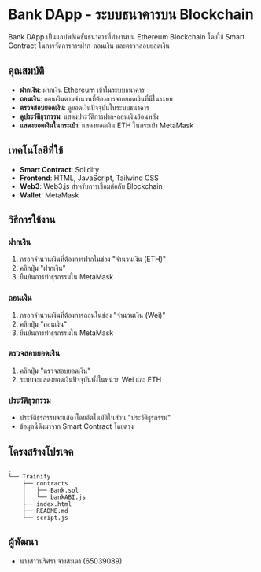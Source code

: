 # Bank DApp - ระบบธนาคารบน Blockchain

Bank DApp เป็นแอปพลิเคชันธนาคารที่ทำงานบน Ethereum Blockchain โดยใช้ Smart Contract ในการจัดการการฝาก-ถอนเงิน และตรวจสอบยอดเงิน

## คุณสมบัติ

- **ฝากเงิน**: ฝากเงิน Ethereum เข้าในระบบธนาคาร
- **ถอนเงิน**: ถอนเงินตามจำนวนที่ต้องการจากยอดเงินที่มีในระบบ
- **ตรวจสอบยอดเงิน**: ดูยอดเงินปัจจุบันในระบบธนาคาร
- **ดูประวัติธุรกรรม**: แสดงประวัติการฝาก-ถอนเงินย้อนหลัง
- **แสดงยอดเงินในกระเป๋า**: แสดงยอดเงิน ETH ในกระเป๋า MetaMask

## เทคโนโลยีที่ใช้

- **Smart Contract**: Solidity
- **Frontend**: HTML, JavaScript, Tailwind CSS
- **Web3**: Web3.js สำหรับการเชื่อมต่อกับ Blockchain
- **Wallet**: MetaMask

## วิธีการใช้งาน

### ฝากเงิน

1. กรอกจำนวนเงินที่ต้องการฝากในช่อง "จำนวนเงิน (ETH)"
2. คลิกปุ่ม "ฝากเงิน"
3. ยืนยันการทำธุรกรรมใน MetaMask

### ถอนเงิน

1. กรอกจำนวนเงินที่ต้องการถอนในช่อง "จำนวนเงิน (Wei)"
2. คลิกปุ่ม "ถอนเงิน"
3. ยืนยันการทำธุรกรรมใน MetaMask

### ตรวจสอบยอดเงิน

1. คลิกปุ่ม "ตรวจสอบยอดเงิน"
2. ระบบจะแสดงยอดเงินปัจจุบันทั้งในหน่วย Wei และ ETH

### ประวัติธุรกรรม

- ประวัติธุรกรรมจะแสดงโดยอัตโนมัติในส่วน "ประวัติธุรกรรม"
- ข้อมูลนี้ดึงมาจาก Smart Contract โดยตรง

## โครงสร้างโปรเจค

```
.
└── Trainify
    ├── contracts
    │   ├── Bank.sol
    │   └── bankABI.js
    ├── index.html
    ├── README.md
    └── script.js
```

## ผู้พัฒนา

- นางสาวนริศรา จ่างสะเดา (65039089)
